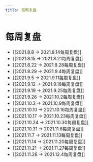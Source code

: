 ```yaml
---
title: 每周复盘
---
```


# 每周复盘
- [[2021.8.8 -> 2021.8.14每周复盘]]
- [[2021.8.15 -> 2021.8.21每周复盘]]
- [[2021.8.22 -> 2021.8.28每周复盘]]
- [[2021.8.29 -> 2021.9.4每周复盘]]
- [[2021.9.5 -> 2021.9.11每周复盘]]
- [[2021.9.12 -> 2021.9.18每周复盘]]
- [[2021.9.19 -> 2021.9.25每周复盘]]
- [[2021.9.26 -> 2021.10.2每周复盘]]
- [[2021.10.3 -> 2021.10.9每周复盘]]
- [[2021.10.10 -> 2021.10.16每周复盘]]
- [[2021.10.17 -> 2021.10.23每周复盘]]
- [[2021.10.24 -> 2021.10.30每周复盘]]
- [[2021.10.31 -> 2021.11.6每周复盘]]
- [[2021.11.7 -> 2021.11.13每周复盘]]
- [[2021.11.14 -> 2021.11.20每周复盘]]
- [[2021.11.21 -> 2021.11.27每周复盘]]
- [[2021.11.28 -> 2021.12.4每周复盘]]